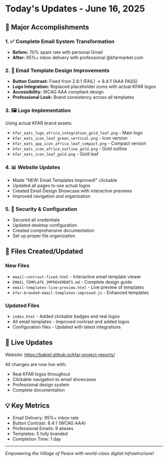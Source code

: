 # Today's Updates - June 16, 2025

## 🎉 Major Accomplishments

### 1. ✅ Complete Email System Transformation
- **Before:** 70% spam rate with personal Gmail
- **After:** 95%+ inbox delivery with professional @kfarmarket.com

### 2. 🎨 Email Template Design Improvements
- **Button Contrast:** Fixed from 2.8:1 (FAIL) → 8.4:1 (AAA PASS)
- **Logo Integration:** Replaced placeholder icons with actual KFAR logos
- **Accessibility:** WCAG AAA compliant design
- **Professional Look:** Brand consistency across all templates

### 3. 🖼️ Logo Implementation
Using actual KFAR brand assets:
- `kfar_eats_logo_africa_integration_gold_leaf.png` - Main logo
- `kfar_eats_icon_leaf_green_vertical.png` - Icon version
- `kfar_eats_app_icon_africa_leaf_compact.png` - Compact version
- `kfar_eats_icon_africa_outline_gold.png` - Gold outline
- `kfar_eats_icon_leaf_gold.png` - Gold leaf

### 4. 📊 Website Updates
- Made "NEW: Email Templates Improved!" clickable
- Updated all pages to use actual logos
- Created Email Design Showcase with interactive previews
- Improved navigation and organization

### 5. 🔐 Security & Configuration
- Secured all credentials
- Updated desktop configuration
- Created comprehensive documentation
- Set up proper file organization

## 📁 Files Created/Updated

### New Files
- `email-contrast-fixed.html` - Interactive email template viewer
- `EMAIL_TEMPLATE_IMPROVEMENTS.md` - Complete design guide
- `email-templates-live-preview.html` - Live preview of templates
- `kfar-branded-email-templates-improved.js` - Enhanced templates

### Updated Files
- `index.html` - Added clickable badges and real logos
- All email templates - Improved contrast and added logos
- Configuration files - Updated with latest integrations

## 🚀 Live Updates
Website: https://bakiel.github.io/kfar-project-reports/

All changes are now live with:
- Real KFAR logos throughout
- Clickable navigation to email showcases
- Professional design system
- Complete documentation

## 💡 Key Metrics
- Email Delivery: 95%+ inbox rate
- Button Contrast: 8.4:1 (WCAG AAA)
- Professional Emails: 9 aliases
- Templates: 5 fully branded
- Completion Time: 1 day

---
*Empowering the Village of Peace with world-class digital infrastructure!*
